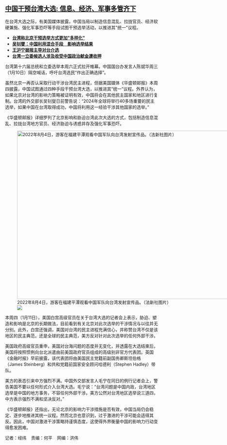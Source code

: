 <!--1705083600000-->
[中国干预台湾大选: 信息、经济、军事多管齐下](https://www.rfa.org/mandarin/yataibaodao/gangtai/jw1-01122024124245.html)
------

<p>在台湾大选之际，有美国媒体披露，中国当局以制造信息混乱、拉拢官员、经济软硬兼施、强化军事恐吓等手段试图干预选举活动，以推进其"统一"议程。</p><ul><li><a href="https://www.rfa.org/mandarin/Xinwen/7-10042023154106.html"><strong>台湾称北京干预选举方式更加"多样化"</strong></a></li><li><strong><a href="https://www.rfa.org/mandarin/yataibaodao/gangtai/ec-12052023073920.html">吴钊燮：中国利用混合手段　影响选举结果</a></strong></li><li><strong><a href="https://www.rfa.org/mandarin/yataibaodao/gangtai/taiwan-xuanju/hcm-12132023075430.html">王沪宁据报主导对台介选</a></strong></li><li><strong><a href="https://www.rfa.org/mandarin/yataibaodao/gangtai/hx2-01082024125728.html">台湾一立委候选人涉及收受中国政治献金遭收押</a></strong></li></ul><p><span style="font-weight: 400;">台湾第十六届总统和立委选举本周六正式拉开帷幕。中国国台办发言人陈斌华周三（1月10日）隔空喊话，呼吁台湾选民“作出正确选择”。</span></p><p><span style="font-weight: 400;">虽然北京一再否认采取行动干涉台湾民主进程，但据美国媒体《华盛顿邮报》本周四披露，中国试图通过四种手段干预台湾大选，以推进其“统一”议程。外界认为，如果北京对台湾的影响力策略被证明有效，中国将会在其他民主国家和地区进行复制。台湾的外交部长吴钊燮日前警告说：“2024年全球将举行40多场重要的民主选举，如果中国在台湾取得成功，中国将利用这一经验干涉其他国家的选举。”</span></p><p><span style="font-weight: 400;">《华盛顿邮报》详细罗列了北京影响和胁迫台湾此次大选的方式，包括制造信息混乱、拉拢台湾地方官员、经济胁迫与诱惑并存及强化军事恐吓。</span></p><p><figure class="image-richtext image-inline captioned" style="width:790px;"><img alt="2022年8月4日，游客在福建平潭观看中国军队向台湾发射宣传品。（法新社图片）" height="554" src="https://www.rfa.org/mandarin/yataibaodao/gangtai/jw1-01122024124245.html/jw10.jpg/@@images/8e611669-11af-4b12-98e8-18e9fce0a154.jpeg" title="jw10.jpg" width="790"/><figcaption class="image-caption">2022年8月4日，游客在福建平潭观看中国军队向台湾发射宣传品。（法新社图片）</figcaption><small></small><div id="zoomattribute"><a data-caption="2022年8月4日，游客在福建平潭观看中国军队向台湾发射宣传品。（法新社图片）" data-fancybox="" href="https://www.rfa.org/mandarin/yataibaodao/gangtai/jw1-01122024124245.html/jw10.jpg" id="single_image" title="2022年8月4日，游客在福建平潭观看中国军队向台湾发射宣传品。（法新社图片）"><img src="/++plone++rfa-resources/img/icon-zoom.png"/></a></div></figure></p><p><span style="font-weight: 400;">本周四（1月11日），美国白宫高级官员在关于台湾大选的记者会上表示，胁迫、塑造和影响是北京的长期做法，目前看到有关北京对此次选举的干涉情况与以往并无分别。此外，白宫还强调，美国对台湾的民主进程充满信心，并称赞台湾不仅是该地区的民主典范，还是全球的民主典范，美方反对针对此次选举的任何外部干涉。</span></p><p><span style="font-weight: 400;">美国政府高级官员重申，美国对台海问题的态度并无变化，并透露在大选结束后，美国将按照惯例向台北派遣由前美国政府官员组成的高级别非官方代表团。英国《金融时报》早前披露，该代表团将由美国民主党籍前副国务卿斯坦伯格（James Steinberg）和共和党籍前国家安全顾问哈德利（Stephen Hadley）带队。</span></p><p><span style="font-weight: 400;">美方的表态引来中方强烈不满。中国外交部发言人毛宁在同日的例行记者会上，警告美国不要以任何形式介入台湾大选。毛宁说：“台湾问题是中国内政，台湾地区选举是中国的地方事务，不容任何外部干涉。美方公然对台湾地区选举说三道四，中方表示强烈不满和坚决反对。”</span></p><p><span style="font-weight: 400;">《华盛顿邮报》还指出，无论北京的影响力干涉措施是否有效，中国当局仍会稳定、逐步地推进其统一议程。然而北京也意识到，过于激进的干涉可能会适得其反。因此，中国对激进干涉策略持谨慎态度，这使得外界衡量中国的影响力行动变得愈发困难。</span></p><p><span style="font-weight: 400;">记者：经纬    责编：何平    网编：洪伟</span></p>
